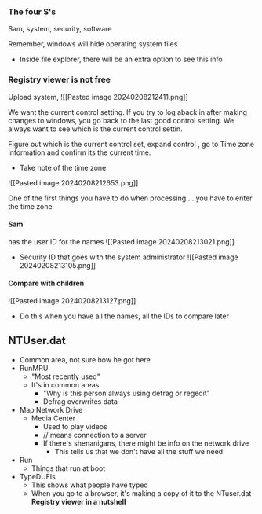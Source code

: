 
### The four S's
Sam, system, security, software

Remember, windows will hide operating system files
- Inside file explorer, there will be an extra option to see this info


### Registry viewer is not free
Upload system,
![[Pasted image 20240208212411.png]]

We want the current control setting. If you try to log aback in after making changes to windows, you go back to the last good control setting. We always want to see which is the current control settin.

Figure out which is the current control set, expand control , go to Time zone information and confirm its the current time.
- Take note of the time zone

![[Pasted image 20240208212653.png]]

One of the first things you have to do when processing.....you have to enter the time zone

#### Sam
has the user ID for the names
![[Pasted image 20240208213021.png]]
- Security ID that goes with the system administrator
![[Pasted image 20240208213105.png]]


#### Compare with children
![[Pasted image 20240208213127.png]]
- Do this when you have all the names, all the IDs to compare later

## NTUser.dat

- Common area, not sure how he got here
- RunMRU
	- "Most recently used"
	- It's in common areas
		- "Why is this person always using defrag or regedit"
		- Defrag overwrites data
- Map Network Drive
	- Media Center
		- Used to play videos
		- // means connection to a server
		- If there's shenanigans, there might be info on the network drive
			- This tells us that we don't have all the stuff we need
- Run
	- Things that run at boot
- TypeDUFIs
	- This shows what people have typed
	- When you go to a browser, it's making a copy of it to the NTuser.dat
**Registry viewer in a nutshell**

